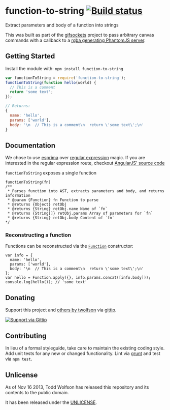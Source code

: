# function-to-string [![Build status](https://travis-ci.org/twolfson/function-to-string.png?branch=master)](https://travis-ci.org/twolfson/function-to-string)

Extract parameters and body of a function into strings

This was built as part of the [gifsockets][] project to pass arbitrary canvas commands with a callback to a [rgba generating PhantomJS server][].

[gifsockets]: https://github.com/twolfson/gifsockets-server
[rgba generating PhantomJS server]: https://github.com/twolfson/phantomjs-pixel-server

## Getting Started
Install the module with: `npm install function-to-string`

```javascript
var functionToString = require('function-to-string');
functionToString(function hello(world) {
  // This is a comment
  return 'some text';
});

// Returns:
{
  name: 'hello',
  params: ['world'],
  body: '\n  // This is a comment\n  return \'some text\';\n'
}
```

## Documentation
We chose to use [esprima][] over [regular expression][] magic. If you are interested in the regular expression route, checkout [AngularJS' source code][]

[esprima]: http://esprima.org/
[regular expression]: http://en.wikipedia.org/wiki/Regular_expression
[AngularJS' source code]: https://github.com/angular/angular.js/blob/61943276f026e632dccae6405a05f79d486ed898/src/auto/injector.js#L33-L74

`functionToString` exposes a single function

```
functionToString(fn)
/**
 * Parses function into AST, extracts parameters and body, and returns information
 * @param {Function} fn Function to parse
 * @returns {Object} retObj
 * @returns {String} retObj.name Name of `fn`
 * @returns {String[]} retObj.params Array of parameters for `fn`
 * @returns {String} retObj.body Content of `fn`
*/
```

### Reconstructing a function
Functions can be reconstructed via the [`Function`][] constructor:

[`Function`]: https://developer.mozilla.org/en-US/docs/Web/JavaScript/Reference/Global_Objects/Function

```
var info = {
  name: 'hello',
  params: ['world'],
  body: '\n  // This is a comment\n  return \'some text\';\n'
};
var hello = Function.apply({}, info.params.concat([info.body]));
console.log(hello()); // 'some text'
```

## Donating
Support this project and [others by twolfson][gittip] via [gittip][].

[![Support via Gittip][gittip-badge]][gittip]

[gittip-badge]: https://rawgithub.com/twolfson/gittip-badge/master/dist/gittip.png
[gittip]: https://www.gittip.com/twolfson/

## Contributing
In lieu of a formal styleguide, take care to maintain the existing coding style. Add unit tests for any new or changed functionality. Lint via [grunt](https://github.com/gruntjs/grunt) and test via `npm test`.

## Unlicense
As of Nov 16 2013, Todd Wolfson has released this repository and its contents to the public domain.

It has been released under the [UNLICENSE][].

[UNLICENSE]: UNLICENSE
